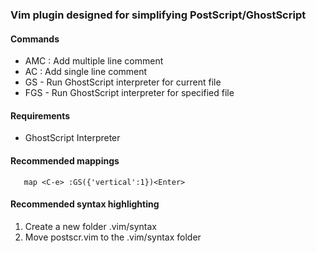 ### Vim plugin designed for simplifying PostScript/GhostScript 

#### Commands
 - AMC :  Add multiple line comment
 - AC : Add single line comment
 - GS - Run GhostScript interpreter for current file 
 - FGS - Run GhostScript interpreter for specified file


#### Requirements
  - GhostScript Interpreter

#### Recommended mappings
```
   map <C-e> :GS({'vertical':1})<Enter>
```
#### Recommended syntax highlighting
  1. Create a new folder .vim/syntax
  2. Move postscr.vim to the .vim/syntax folder
